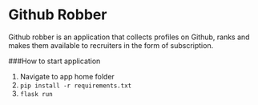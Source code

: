 # Github Robber
Github robber is an application that collects profiles on Github, ranks 
and makes them available to recruiters in the form of subscription.

###How to start application
1. Navigate to app home folder
1. ```pip install -r requirements.txt```
1. ```flask run```